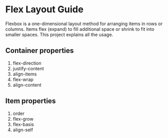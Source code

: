 # Flex Layout Guide

Flexbox is a one-dimensional layout method for arranging items in rows or columns. Items flex (expand) to fill additional space or shrink to fit into smaller spaces. This project explains all the usage.

## Container properties

1. flex-direction
2. justify-content
3. align-items
4. flex-wrap
5. align-content

## Item properties

1. order
2. flex-grow
3. flex-basis
4. align-self